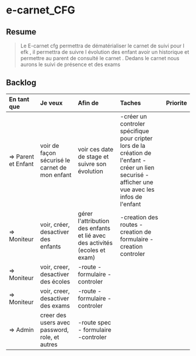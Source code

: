 # e-carnet_CFG
## Resume
> Le E-carnet cfg permettra de dématérialiser le carnet de suivi pour l efk , il permettra de suivre l évolution des enfant avoir un historique et permettre au parent de consulté le carnet . Dedans le carnet nous aurons le suivi de présence et des exams
## Backlog

En tant que|Je veux|Afin de|Taches|Priorite
:---|:---|:---|:---|:---
=> Parent et Enfant|voir de façon sécurisé le carnet de mon enfant|voir ces date de stage et suivre son évolution|-créer un controler spécifique pour cripter lors de la création de l'enfant -créer un lien securisé -afficher une vue avec les infos de l'enfant|
=> Moniteur|voir, créer, desactiver des enfants|gérer l'attribution des enfants et lié avec des activités (ecoles et exam)|-creation des routes -creation de formulaire -creation controler|
=> Moniteur|voir, creer, desactiver des écoles|-route -formulaire -controler|
=> Moniteur|voir, creer, desactiver des exams|-route -formulaire - controler|
=> Admin |creer des users avec password, role, et autres| -route spec - formulaire -controler|
